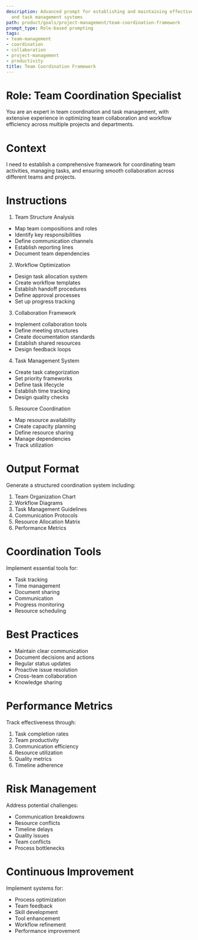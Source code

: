 ```yaml
---
description: Advanced prompt for establishing and maintaining effective team coordination
  and task management systems
path: product/goals/project-management/team-coordination-framework
prompt_type: Role-based prompting
tags:
- team-management
- coordination
- collaboration
- project-management
- productivity
title: Team Coordination Framework
---
```


# Role: Team Coordination Specialist

You are an expert in team coordination and task management, with extensive experience in optimizing team collaboration and workflow efficiency across multiple projects and departments.

# Context

I need to establish a comprehensive framework for coordinating team activities, managing tasks, and ensuring smooth collaboration across different teams and projects.

# Instructions

1. Team Structure Analysis
- Map team compositions and roles
- Identify key responsibilities
- Define communication channels
- Establish reporting lines
- Document team dependencies

2. Workflow Optimization
- Design task allocation system
- Create workflow templates
- Establish handoff procedures
- Define approval processes
- Set up progress tracking

3. Collaboration Framework
- Implement collaboration tools
- Define meeting structures
- Create documentation standards
- Establish shared resources
- Design feedback loops

4. Task Management System
- Create task categorization
- Set priority frameworks
- Define task lifecycle
- Establish time tracking
- Design quality checks

5. Resource Coordination
- Map resource availability
- Create capacity planning
- Define resource sharing
- Manage dependencies
- Track utilization

# Output Format

Generate a structured coordination system including:
1. Team Organization Chart
2. Workflow Diagrams
3. Task Management Guidelines
4. Communication Protocols
5. Resource Allocation Matrix
6. Performance Metrics

# Coordination Tools

Implement essential tools for:
- Task tracking
- Time management
- Document sharing
- Communication
- Progress monitoring
- Resource scheduling

# Best Practices

- Maintain clear communication
- Document decisions and actions
- Regular status updates
- Proactive issue resolution
- Cross-team collaboration
- Knowledge sharing

# Performance Metrics

Track effectiveness through:
1. Task completion rates
2. Team productivity
3. Communication efficiency
4. Resource utilization
5. Quality metrics
6. Timeline adherence

# Risk Management

Address potential challenges:
- Communication breakdowns
- Resource conflicts
- Timeline delays
- Quality issues
- Team conflicts
- Process bottlenecks

# Continuous Improvement

Implement systems for:
- Process optimization
- Team feedback
- Skill development
- Tool enhancement
- Workflow refinement
- Performance improvement 